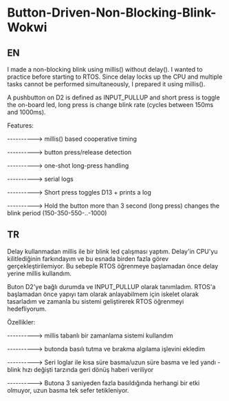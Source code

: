 # Button-Driven-Non-Blocking-Blink-Wokwi

## EN
I made a non-blocking blink using millis() without delay(). I wanted to practice before starting to RTOS. Since delay locks up the CPU and multiple tasks cannot be performed simultaneously, I prepared it using millis().

A pushbutton on D2 is defined as INPUT_PULLUP and short press is toggle the on-board led, long press is change blink rate (cycles between 150ms and 1000ms).

Features:

----------> millis() based cooperative timing

----------> button press/release detection

----------> one-shot long-press handling

----------> serial logs

----------> Short press toggles D13 + prints a log

----------> Hold the button more than 3 second (long press) changes the blink period (150-350-550-..-1000)


## TR

Delay kullanmadan millis ile bir blink led çalışması yaptım. Delay'in CPU'yu kilitlediğinin farkındayım ve bu esnada birden fazla görev gerçekleştirilemiyor. Bu sebeple RTOS öğrenmeye başlamadan önce delay yerine millis kullandım.

Buton D2'ye bağlı durumda ve INPUT_PULLUP olarak tanımladım. RTOS'a başlamadan önce yapıyı tam olarak anlayabilmem için iskelet olarak tasarladım ve zamanla bu sistemi geliştirerek RTOS öğrenmeyi hedefliyorum.

Özellikler:

----------> millis tabanlı bir zamanlama sistemi kullandım

----------> butonda basılı tutma ve bırakma algılama işlevini ekledim

----------> Seri loglar ile kısa süre basma/uzun süre basma ve led yandı - blink hızı değişti tarzında geri dönüş haberi veriliyor

----------> Butona 3 saniyeden fazla basıldığında herhangi bir etki olmuyor, uzun basma tek sefer tetikleniyor.
